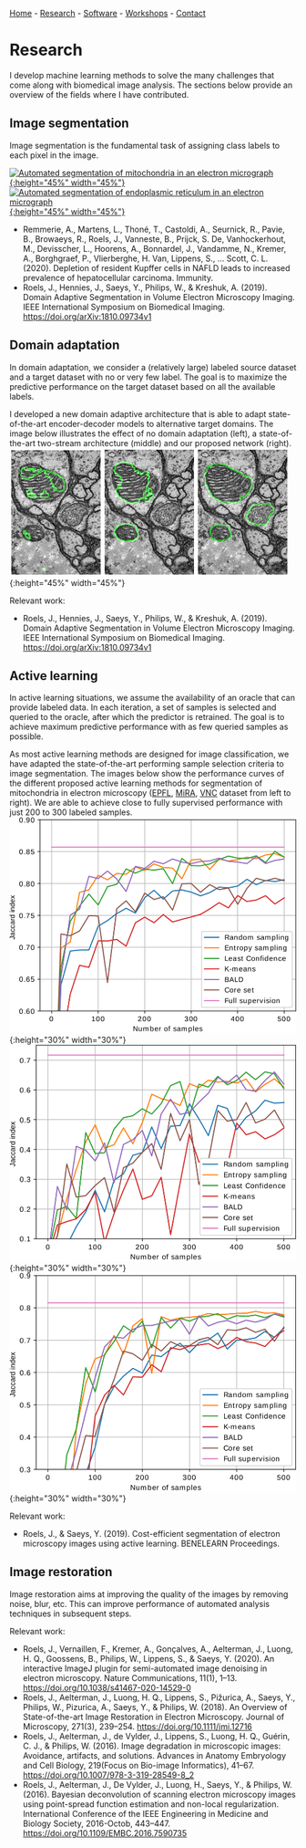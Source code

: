 [Home](index) - [Research](research) - [Software](software) - [Workshops](workshops) - [Contact](contact)

# Research

I develop machine learning methods to solve the many challenges that come along with biomedical image analysis. The sections below provide an overview of the fields where I have contributed. 

## Image segmentation
Image segmentation is the fundamental task of assigning class labels to each pixel in the image. 

[![Automated segmentation of mitochondria in an electron micrograph](http://img.youtube.com/vi/Qs4qcbBAD9k/0.jpg){:height="45%" width="45%"}](http://www.youtube.com/watch?v=Qs4qcbBAD9k "Automated segmentation of mitochondria in an electron micrograph")
[![Automated segmentation of endoplasmic reticulum in an electron micrograph](http://img.youtube.com/vi/Jd1ayi_f788/0.jpg){:height="45%" width="45%"}](http://www.youtube.com/watch?v=Jd1ayi_f788 "Automated segmentation of endoplasmic reticulum in an electron micrograph")

- Remmerie, A., Martens, L., Thoné, T., Castoldi, A., Seurnick, R., Pavie, B., Browaeys, R., Roels, J., Vanneste, B., Prijck, S. De, Vanhockerhout, M., Devisscher, L., Hoorens, A., Bonnardel, J., Vandamme, N., Kremer, A., Borghgraef, P., Vlierberghe, H. Van, Lippens, S., … Scott, C. L. (2020). Depletion of resident Kupffer cells in NAFLD leads to increased prevalence of hepatocellular carcinoma. Immunity.
- Roels, J., Hennies, J., Saeys, Y., Philips, W., & Kreshuk, A. (2019). Domain Adaptive Segmentation in Volume Electron Microscopy Imaging. IEEE International Symposium on Biomedical Imaging. https://doi.org/arXiv:1810.09734v1

## Domain adaptation
In domain adaptation, we consider a (relatively large) labeled source dataset and a target dataset with no or very few label. The goal is to maximize the predictive performance on the target dataset based on all the available labels. 

I developed a new domain adaptive architecture that is able to adapt state-of-the-art encoder-decoder models to alternative target domains. The image below illustrates the effect of no domain adaptation (left), a state-of-the-art two-stream architecture (middle) and our proposed network (right). 
![Domain adaptive segmentation](images/domain-adaptive-segmentation.png "Domain adaptive segmentation"){:height="45%" width="45%"}

Relevant work:
- Roels, J., Hennies, J., Saeys, Y., Philips, W., & Kreshuk, A. (2019). Domain Adaptive Segmentation in Volume Electron Microscopy Imaging. IEEE International Symposium on Biomedical Imaging. https://doi.org/arXiv:1810.09734v1

## Active learning
In active learning situations, we assume the availability of an oracle that can provide labeled data. In each iteration, a set of samples is selected and queried to the oracle, after which the predictor is retrained. The goal is to achieve maximum predictive performance with as few queried samples as possible. 

As most active learning methods are designed for image classification, we have adapted the state-of-the-art performing sample selection criteria to image segmentation. The images below show the performance curves of the different proposed active learning methods for segmentation of mitochondria in electron microscopy ([EPFL](https://www.epfl.ch/labs/cvlab/data/data-em/), [MiRA](https://www.ncbi.nlm.nih.gov/pmc/articles/PMC6224513/), [VNC](https://github.com/unidesigner/groundtruth-drosophila-vnc/) dataset from left to right). We are able to achieve close to fully supervised performance with just 200 to 300 labeled samples. 
![Active learning EPFL](images/active-learning-epfl.png "Active learning EPFL"){:height="30%" width="30%"}
![Active learning MiRA](images/active-learning-mira.png "Active learning MiRA"){:height="30%" width="30%"}
![Active learning VNC](images/active-learning-vnc.png "Active learning VNC"){:height="30%" width="30%"}

Relevant work: 
- Roels, J., & Saeys, Y. (2019). Cost-efficient segmentation of electron microscopy images using active learning. BENELEARN Proceedings.

## Image restoration
Image restoration aims at improving the quality of the images by removing noise, blur, etc. This can improve performance of automated analysis techniques in subsequent steps. 

Relevant work: 
- Roels, J., Vernaillen, F., Kremer, A., Gonçalves, A., Aelterman, J., Luong, H. Q., Goossens, B., Philips, W., Lippens, S., & Saeys, Y. (2020). An interactive ImageJ plugin for semi-automated image denoising in electron microscopy. Nature Communications, 11(1), 1–13. https://doi.org/10.1038/s41467-020-14529-0
- Roels, J., Aelterman, J., Luong, H. Q., Lippens, S., Pižurica, A., Saeys, Y., Philips, W., Pizurica, A., Saeys, Y., & Philips, W. (2018). An Overview of State-of-the-art Image Restoration in Electron Microscopy. Journal of Microscopy, 271(3), 239–254. https://doi.org/10.1111/jmi.12716
- Roels, J., Aelterman, J., de Vylder, J., Lippens, S., Luong, H. Q., Guérin, C. J., & Philips, W. (2016). Image degradation in microscopic images: Avoidance, artifacts, and solutions. Advances in Anatomy Embryology and Cell Biology, 219(Focus on Bio-image Informatics), 41–67. https://doi.org/10.1007/978-3-319-28549-8_2
- Roels, J., Aelterman, J., De Vylder, J., Luong, H., Saeys, Y., & Philips, W. (2016). Bayesian deconvolution of scanning electron microscopy images using point-spread function estimation and non-local regularization. International Conference of the IEEE Engineering in Medicine and Biology Society, 2016-Octob, 443–447. https://doi.org/10.1109/EMBC.2016.7590735
